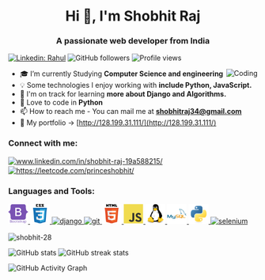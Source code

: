 <h1 align="center">Hi 👋, I'm Shobhit Raj</h1>
<h3 align="center">A passionate web developer from India</h3>

[![Linkedin: Rahul](https://img.shields.io/badge/-Shobhit-blue?style=flat-square&logo=Linkedin&logoColor=white&link=https://www.linkedin.com/in/shobhit-raj-19a588215/)](https://www.linkedin.com/in/shobhit-raj-19a588215/)
![GitHub followers](https://img.shields.io/github/followers/shobhit-28?label=Followers&style=social)
![Profile views](https://gpvc.arturio.dev/shobhit-28)


<img alt="Coding" src="https://c.tenor.com/2uyENRmiUt0AAAAM/coding.gif" align="right"/>

- 🎓 I’m currently Studying **Computer Science and engineering**
- 💡 Some technologies I enjoy working with **include Python, JavaScript.**
- 🌱 I'm on track for learning **more about Django and Algorithms.**
- 💬 Love to code in **Python**
- 📫 How to reach me - You can mail me at **shobhitraj34@gmail.com**
- 📄 My portfolio -> [http://128.199.31.111/](http://128.199.31.111/)

<h3 align="left">Connect with me:</h3>
<p align="left">
<a href="https://www.linkedin.com/in/shobhit-raj-19a588215/" target="blank"><img align="center" src="https://raw.githubusercontent.com/rahuldkjain/github-profile-readme-generator/master/src/images/icons/Social/linked-in-alt.svg" alt="www.linkedin.com/in/shobhit-raj-19a588215/" height="30" width="40" /></a>
<a href="https://leetcode.com/princeshobhit/" target="blank"><img align="center" src="https://raw.githubusercontent.com/rahuldkjain/github-profile-readme-generator/master/src/images/icons/Social/leet-code.svg" alt="https://leetcode.com/princeshobhit/" height="30" width="40" /></a>
</p>

<h3 align="left">Languages and Tools:</h3>
<p align="left"> <a href="https://getbootstrap.com" target="_blank" rel="noreferrer"> <img src="https://raw.githubusercontent.com/devicons/devicon/master/icons/bootstrap/bootstrap-plain-wordmark.svg" alt="bootstrap" width="40" height="40"/> </a> <a href="https://www.w3schools.com/css/" target="_blank" rel="noreferrer"> <img src="https://raw.githubusercontent.com/devicons/devicon/master/icons/css3/css3-original-wordmark.svg" alt="css3" width="40" height="40"/> </a> <a href="https://www.djangoproject.com/" target="_blank" rel="noreferrer"> <img src="https://cdn.worldvectorlogo.com/logos/django.svg" alt="django" width="40" height="40"/> </a> <a href="https://git-scm.com/" target="_blank" rel="noreferrer"> <img src="https://www.vectorlogo.zone/logos/git-scm/git-scm-icon.svg" alt="git" width="40" height="40"/> </a> <a href="https://www.w3.org/html/" target="_blank" rel="noreferrer"> <img src="https://raw.githubusercontent.com/devicons/devicon/master/icons/html5/html5-original-wordmark.svg" alt="html5" width="40" height="40"/> </a> <a href="https://developer.mozilla.org/en-US/docs/Web/JavaScript" target="_blank" rel="noreferrer"> <img src="https://raw.githubusercontent.com/devicons/devicon/master/icons/javascript/javascript-original.svg" alt="javascript" width="40" height="40"/> </a> <a href="https://www.linux.org/" target="_blank" rel="noreferrer"> <img src="https://raw.githubusercontent.com/devicons/devicon/master/icons/linux/linux-original.svg" alt="linux" width="40" height="40"/> </a> <a href="https://www.mysql.com/" target="_blank" rel="noreferrer"> <img src="https://raw.githubusercontent.com/devicons/devicon/master/icons/mysql/mysql-original-wordmark.svg" alt="mysql" width="40" height="40"/> </a> <a href="https://www.python.org" target="_blank" rel="noreferrer"> <img src="https://raw.githubusercontent.com/devicons/devicon/master/icons/python/python-original.svg" alt="python" width="40" height="40"/> </a> <a href="https://www.selenium.dev" target="_blank" rel="noreferrer"> <img src="https://raw.githubusercontent.com/detain/svg-logos/780f25886640cef088af994181646db2f6b1a3f8/svg/selenium-logo.svg" alt="selenium" width="40" height="40"/> </a> </p>

<p><img align="center" src="https://github-readme-stats.vercel.app/api/top-langs?username=shobhit-28&show_icons=true&locale=en&layout=compact" alt="shobhit-28" /></p>

![GitHub stats](https://github-readme-stats.vercel.app/api?username=shobhit-28&show_icons=true)  ![GitHub streak stats](https://github-readme-streak-stats.herokuapp.com/?user=shobhit-28)  

![GitHub Activity Graph](https://activity-graph.herokuapp.com/graph?username=shobhit-28)



